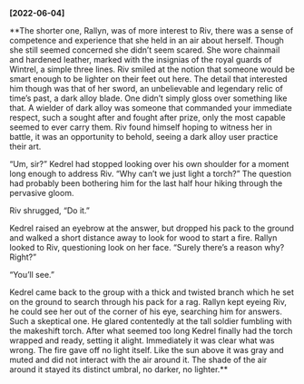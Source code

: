 **[2022-06-04]**

**The shorter one, Rallyn, was of more interest to Riv, there was a sense of competence and experience that she held in an air about herself. Though she still seemed concerned she didn’t seem scared. She wore chainmail and hardened leather, marked with the insignias of the royal guards of Wintrel, a simple three lines. Riv smiled at the notion that someone would be smart enough to be lighter on their feet out here. The detail that interested him though was that of her sword, an unbelievable and legendary relic of time’s past, a dark alloy blade. One didn’t simply gloss over something like that. A wielder of dark alloy was someone that commanded your immediate respect, such a sought after and fought after prize, only the most capable seemed to ever carry them. Riv found himself hoping to witness her in battle, it was an opportunity to behold, seeing a dark alloy user practice their art. 

“Um, sir?” Kedrel had stopped looking over his own shoulder for a moment long enough to address Riv. “Why can’t we just light a torch?” The question had probably been bothering him for the last half hour hiking through the pervasive gloom. 

Riv shrugged, “Do it.”

Kedrel raised an eyebrow at the answer, but dropped his pack to the ground and walked a short distance away to look for wood to start a fire. Rallyn looked to Riv, questioning look on her face. “Surely there’s a reason why? Right?”

“You’ll see.”

Kedrel came back to the group with a thick and twisted branch which he set on the ground to search through his pack for a rag. Rallyn kept eyeing Riv, he could see her out of the corner of his eye, searching him for answers. Such a skeptical one. He glared contentedly at the tall soldier fumbling with the makeshift torch. After what seemed too long Kedrel finally had the torch wrapped and ready, setting it alight. Immediately it was clear what was wrong. The fire gave off no light itself. Like the sun above it was gray and muted and did not interact with the air around it. The shade of the air around it stayed its distinct umbral, no darker, no lighter.**